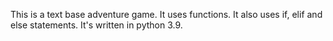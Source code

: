 This is a text base adventure game. It uses functions. It also uses if, elif and else statements. It's written in python 3.9.
